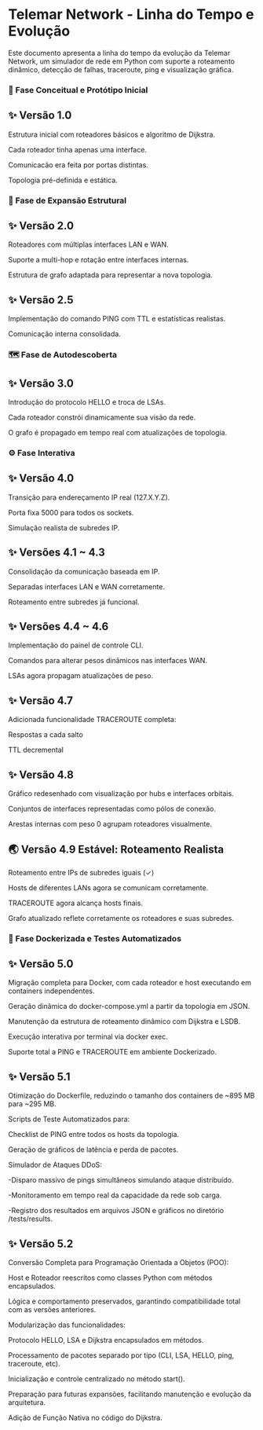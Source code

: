 # Telemar Network - Linha do Tempo e Evolução

Este documento apresenta a linha do tempo da evolução da Telemar Network, um simulador de rede em Python com suporte a roteamento dinâmico, detecção de falhas, traceroute, ping e visualização gráfica.

### 🧠 Fase Conceitual e Protótipo Inicial

## ✨ Versão 1.0

Estrutura inicial com roteadores básicos e algoritmo de Dijkstra.

Cada roteador tinha apenas uma interface.

Comunicacão era feita por portas distintas.

Topologia pré-definida e estática.

### 🧪 Fase de Expansão Estrutural

## ✨ Versão 2.0

Roteadores com múltiplas interfaces LAN e WAN.

Suporte a multi-hop e rotação entre interfaces internas.

Estrutura de grafo adaptada para representar a nova topologia.

## ✨ Versão 2.5

Implementação do comando PING com TTL e estatísticas realistas.

Comunicação interna consolidada.

### 🗺️ Fase de Autodescoberta

## ✨ Versão 3.0

Introdução do protocolo HELLO e troca de LSAs.

Cada roteador constrói dinamicamente sua visão da rede.

O grafo é propagado em tempo real com atualizações de topologia.

### ⚙️ Fase Interativa

## ✨ Versão 4.0

Transição para endereçamento IP real (127.X.Y.Z).

Porta fixa 5000 para todos os sockets.

Simulação realista de subredes IP.

## ✨ Versões 4.1 ~ 4.3

Consolidação da comunicação baseada em IP.

Separadas interfaces LAN e WAN corretamente.

Roteamento entre subredes já funcional.

## ✨ Versões 4.4 ~ 4.6

Implementação do painel de controle CLI.

Comandos para alterar pesos dinâmicos nas interfaces WAN.

LSAs agora propagam atualizações de peso.

## ✨ Versão 4.7

Adicionada funcionalidade TRACEROUTE completa:

Respostas a cada salto

TTL decremental

## ✨ Versão 4.8

Gráfico redesenhado com visualização por hubs e interfaces orbitais.

Conjuntos de interfaces representadas como pólos de conexão.

Arestas internas com peso 0 agrupam roteadores visualmente.

## 🌏 Versão 4.9 Estável: Roteamento Realista

Roteamento entre IPs de subredes iguais (✓)

Hosts de diferentes LANs agora se comunicam corretamente.

TRACEROUTE agora alcança hosts finais.

Grafo atualizado reflete corretamente os roteadores e suas subredes.

### 🐳 Fase Dockerizada e Testes Automatizados

## ✨ Versão 5.0

Migração completa para Docker, com cada roteador e host executando em containers independentes.

Geração dinâmica do docker-compose.yml a partir da topologia em JSON.

Manutenção da estrutura de roteamento dinâmico com Dijkstra e LSDB.

Execução interativa por terminal via docker exec.

Suporte total a PING e TRACEROUTE em ambiente Dockerizado.

## ✨ Versão 5.1

Otimização do Dockerfile, reduzindo o tamanho dos containers de ~895 MB para ~295 MB.

Scripts de Teste Automatizados para:

Checklist de PING entre todos os hosts da topologia.

Geração de gráficos de latência e perda de pacotes.

Simulador de Ataques DDoS:

-Disparo massivo de pings simultâneos simulando ataque distribuído.

-Monitoramento em tempo real da capacidade da rede sob carga.

-Registro dos resultados em arquivos JSON e gráficos no diretório /tests/results.

## ✨ Versão 5.2

Conversão Completa para Programação Orientada a Objetos (POO):

Host e Roteador reescritos como classes Python com métodos encapsulados.

Lógica e comportamento preservados, garantindo compatibilidade total com as versões anteriores.

Modularização das funcionalidades:

Protocolo HELLO, LSA e Dijkstra encapsulados em métodos.

Processamento de pacotes separado por tipo (CLI, LSA, HELLO, ping, traceroute, etc).

Inicialização e controle centralizado no método start().

Preparação para futuras expansões, facilitando manutenção e evolução da arquitetura.

Adição de Função Nativa no código do Dijkstra. 


